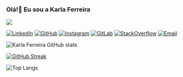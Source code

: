 ### Olá!👋 Eu sou a Karla Ferreira
[![](https://visitcount.itsvg.in/api?id=kfrural&icon=0&color=0)](https://visitcount.itsvg.in)

[![LinkedIn](https://img.shields.io/badge/LinkedIn-0077B5?style=for-the-badge&logo=linkedin&logoColor=white)](https://www.linkedin.com/in/karla-ferreira-rural/)
[![GitHub](https://img.shields.io/badge/GitHub-100000?style=for-the-badge&logo=github&logoColor=white)](https://github.com/kfrural)
[![Instagram](https://img.shields.io/badge/Instagram-E4405F?style=for-the-badge&logo=instagram&logoColor=white)](https://www.instagram.com/kf.rural/)
[![GitLab](https://img.shields.io/badge/GitLab-330F63?style=for-the-badge&logo=gitlab&logoColor=white)](https://gitlab.com/kfrural)
[![StackOverflow](https://img.shields.io/badge/Stack_Overflow-FE7A16?style=for-the-badge&logo=stack-overflow&logoColor=white)](https://stackoverflow.com/users/20797740/karla-c-ferreira)
[![Email](https://img.shields.io/badge/Gmail-D14836?style=for-the-badge&logo=gmail&logoColor=white)](mailto:kferreira_@outlook.com?subject=&body=)


![Karla Ferreira GitHub stats](https://github-readme-stats.vercel.app/api?username=kfrural&show_icons=true&theme=dracula)


[![GitHub Streak](https://streak-stats.demolab.com?user=kfrural&theme=dracula&hide_border=true&date_format=j%20M%5B%20Y%5D)](https://git.io/streak-stats)


![Top Langs](https://github-readme-stats.vercel.app/api/top-langs/?username=kfrural&layout=compact&theme=dracula)






